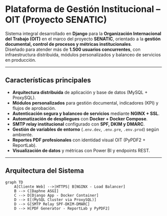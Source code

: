 # Plataforma de Gestión Institucional – OIT (Proyecto SENATIC)

Sistema integral desarrollado en **Django** para la **Organización Internacional del Trabajo (OIT)** en el marco del proyecto **SENATIC**, orientado a la **gestión documental, control de procesos y métricas institucionales**.  
Diseñado para atender más de **1.500 usuarios concurrentes**, con infraestructura distribuida, módulos personalizados y balanceo de servicios en producción.

---

## Características principales

- **Arquitectura distribuida** de aplicación y base de datos (MySQL + ProxySQL).  
- **Módulos personalizados** para gestión documental, indicadores (KPI) y flujos de aprobación.  
- **Autenticación segura y balanceo de servicios** mediante **NGINX + SSL**.  
- **Automatización de despliegues** con **Docker + Docker Compose**.  
- **SMTP relay institucional** configurado con **SPF, DKIM y DMARC**.  
- **Gestión de variables de entorno** (`.env.dev`, `.env.pre`, `.env.prod`) según ambiente.  
- **Reportes PDF profesionales** con identidad visual OIT (PyPDF2 + ReportLab).  
- **Visualización de datos** y métricas con Power BI y endpoints REST.

---

## Arquitectura del Sistema

```mermaid
graph TD
    A[Cliente Web] -->|HTTPS| B[NGINX - Load Balancer]
    B --> C[Daphne ASGI]
    C --> D[Django App - Docker Container]
    D --> E[(MySQL Cluster via ProxySQL)]
    D --> G[SMTP Relay SPF-DKIM-DMARC]
    D --> H[PDF Generator - ReportLab y PyPDF2]
